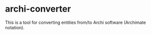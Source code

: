 # archi-converter

This is a tool for converting entities from/to Archi software (Archimate notation).
